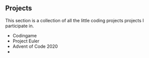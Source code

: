 ## Projects
This section is a collection of all the little coding projects projects I participate in. 

 - Codingame
 - Project Euler
 - Advent of Code 2020
 - 

<!--stackedit_data:
eyJoaXN0b3J5IjpbLTE4ODY1MDUwMjgsLTEzNDQwMjgwNzddfQ
==
-->